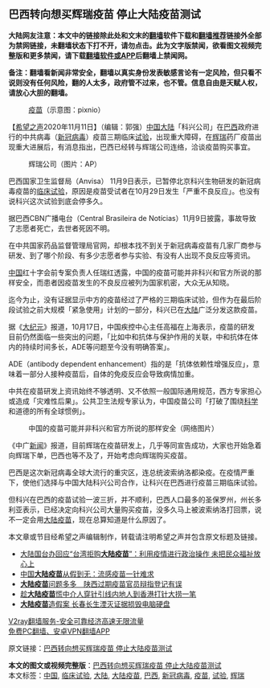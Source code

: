  <h2>巴西转向想买辉瑞疫苗 停止大陆疫苗测试</h2> <p class="notice"><b>大陆网友注意：本文中的链接除此处和文末的<a href="https://github.com/bannedbook/fanqiang" >翻墙</a>软件下载和<a href="https://github.com/killgcd/justmysocks/blob/master/README.md">翻墙推荐</a>链接外全部为禁网链接，未翻墙状态下打不开，请勿点击。此为文字版禁闻，欲看图文视频完整版和更多禁闻，请下载<a href="https://github.com/bannedbook/fanqiang">翻墙软件或APP</a>后翻墙上禁闻网。</p><p>备注：翻墙看新闻非常安全，翻墙以真实身份发表敏感言论有一定风险，但只看不说则没有任何风险，翻的人太多，政府管不过来，也不管。信息自由是天赋人权，请放心大胆的翻墙。</b></p>  <div class="entry"> <figure><figcaption><a href="https://www.bannedbook.org/bnews/tag/%e7%96%ab%e8%8b%97/" class="st_tag internal_tag" rel="tag" title="标签 疫苗 下的日志">疫苗</a>（示意图：pixnio）</figcaption></figure> <p>【<span class='wp_keywordlink_affiliate'><a href="https://www.soundofhope.org" title="希望之声" target="_blank">希望之声</a></span>2020年11月11日】（编辑：郭强）<span class='wp_keywordlink_affiliate'><a href="https://www.bannedbook.org/" title="中国" target="_blank">中国</a></span><span class='wp_keywordlink_affiliate'><a href="https://www.bannedbook.org/" title="大陆" target="_blank">大陆</a></span>「科兴公司」在<a href="https://www.bannedbook.org/bnews/tag/%e5%b7%b4%e8%a5%bf/" class="st_tag internal_tag" rel="tag" title="标签 巴西 下的日志">巴西</a>政府进行的中共病毒（<a href="https://www.bannedbook.org/bnews/tag/%e6%96%b0%e5%86%a0%e7%97%85%e6%af%92/" class="st_tag internal_tag" rel="tag" title="标签 新冠病毒 下的日志">新冠病毒</a>）疫苗三期临床<a href="https://www.bannedbook.org/bnews/tag/%E8%AF%95%E9%AA%8C/" class="st_tag internal_tag" rel="tag" title="标签 试验 下的日志">试验</a>，出现重大障碍，在<a href="https://www.bannedbook.org/bnews/tag/%e8%be%89%e7%91%9e/" class="st_tag internal_tag" rel="tag" title="标签 辉瑞 下的日志">辉瑞</a>药厂疫苗出现重大进展后，有消息指出，巴西已经转与辉瑞公司连络，洽谈疫苗购买事宜。</p> <figure><figcaption>辉瑞公司（图片：AP）</figcaption></figure> <p>巴西国家卫生监督局（Anvisa） 11月9日表示，已暂停北京科兴生物研发的新冠病毒疫苗的<a href="https://www.bannedbook.org/bnews/tag/%E4%B8%B4%E5%BA%8A%E8%AF%95%E9%AA%8C/" class="st_tag internal_tag" rel="tag" title="标签 临床试验 下的日志">临床试验</a>，原因是疫苗受试者在10月29日发生「严重不良反应」。也没有说科兴这次试验到底会停多久。</p> <p>据巴西CBN广播电台（Central Brasileira de Notícias）11月9日披露，事故导致了志愿者死亡，去世者死因不明。</p>  <p>在中共国家药品监督管理局官网，却根本找不到关于新冠病毒疫苗有几家厂商参与研发、到了哪个阶段、有多少志愿者参与实验、有没有人出现不良反应等资讯。</p> <p><a href="https://www.bannedbook.org/bnews/tag/%E4%B8%AD%E5%9B%BD/" class="st_tag internal_tag" rel="tag" title="标签 中国 下的日志">中国</a>红十字会前专案负责人任瑞红透露，中国的疫苗可能并非科兴和官方所说的那样安全，而患者因疫苗发生的不良反应被列为国家机密，大众无从知晓。</p> <p>迄今为止，没有证据显示中方的疫苗经过了严格的三期临床试验，但作为在最后阶段试验之前大规模「紧急使用」计划的一部分，科兴已在<a href="https://www.bannedbook.org/bnews/tag/%e5%a4%a7%e9%99%86/" class="st_tag internal_tag" rel="tag" title="标签 大陆 下的日志">大陆</a>广泛分发这款疫苗。</p>  <p>据《<span class='wp_keywordlink_affiliate'><a href="http://www.epochtimes.com/" title="大纪元" target="_blank">大纪元</a></span>》报道，10月17日，中国疾控中心主任高福在上海表示，疫苗的研发目前仍然面临一些突出的问题，「比如中和抗体与保护作用的关联，中和抗体在体内的持续时间多长，ADE等问题至今没有明确答案」。</p> <p>ADE（antibody dependent enhancement）指的是「抗体依赖性增强反应」，意味着一部分人接种疫苗后，自体的免疫反应会导致病情加重。</p> <p>中共在疫苗研发上资讯始终不够透明、又不依照一般国际通用规范，西方专家担心或造成「灾难性后果」。公共卫生法规专家认为，中国疫苗公司「打破了围绕<span class='wp_keywordlink'><a href="https://www.bannedbook.org/forum11/topic309.html" title="禁片：“科学”的棍子" target="_blank">科学</a></span>和道德的所有全球惯例」。</p>  <figure><figcaption>中国的疫苗可能并非科兴和官方所说的那样安全（网络图片）</figcaption></figure> <p>《中广<span class='wp_keywordlink_affiliate'><a href="https://www.bannedbook.org/" title="新闻">新闻</a></span>》报道，目前辉瑞在疫苗研发上，几乎等同宣告成功，大家也开始急着向辉瑞下单，巴西也等不及了，开始考虑向辉瑞购买疫苗。</p> <p>巴西是这次新冠病毒全球大流行的重灾区，连总统波索纳洛都染疫。在疫情严重下，使他们选择与中国大陆科兴公司合作，让科兴在巴西进行疫苗三期临床试验。</p> <p>但科兴在巴西的疫苗试验一波三折，并不顺利，巴西人口最多的圣保罗州，州长多利亚表示，已经决定向科兴公司大量购买疫苗，没多久马上被波索纳洛打回票，说不一定会用<a href="https://www.bannedbook.org/bnews/tag/%E5%A4%A7%E9%99%86%E7%96%AB%E8%8B%97/" class="st_tag internal_tag" rel="tag" title="标签 大陆疫苗 下的日志">大陆疫苗</a>，现在总算知道是什么原因了。</p>  <p>本文章或节目经希望之声编辑制作，转载请注明希望之声并包含原文标题及链接。</p> <ul class='op-related-articles' title='相关阅读'> <li><a href='https://www.bannedbook.org/bnews/baitai/20200930/1405791.html' target='_blank'>大陆国台办回应“台湾拒购<b>大陆疫苗</b>”：利用疫情进行政治操作 未把民众福祉放心上</a></li> <li><a href='https://www.bannedbook.org/bnews/cnnews/20181115/1031447.html' target='_blank'>中国<b>大陆疫苗</b>从假到无：流感疫苗一针难求</a></li> <li><a href='https://www.bannedbook.org/bnews/headline/20180808/983138.html' target='_blank'><b>大陆疫苗</b>问题多多　陕西过期疫苗官员辩指登记有误</a></li> <li><a href='https://www.bannedbook.org/bnews/taiwannews/20180731/979576.html' target='_blank'>趁<b>大陆疫苗</b>慌中介人穿针引线内地人到香港打针大捞一笔</a></li> <li><a href='https://www.bannedbook.org/bnews/cnnews/20180728/977957.html' target='_blank'><b>大陆疫苗</b>造假案 长春长生湮灭证据损毁电脑硬盘</a></li> </ul> <p class="texttj"> <a href="https://www.bannedbook.org/forum23/topic22702.html" target="_blank">V2ray翻墙服务-安全可靠经济高速无限流量</a><br/> <a href="https://github.com/bannedbook/fanqiang/wiki/%E7%A6%81%E9%97%BB%E7%BD%91%E5%AE%89%E5%8D%93%E7%BF%BB%E5%A2%99%E6%96%B0%E9%97%BBAPP" target="_blank">免费PC翻墙、安卓VPN翻墙APP</a></p><p>原文链接：<a class="src_link"  href="https://www.soundofhope.org/post/441700" target="_blank">巴西转向想买辉瑞疫苗 停止大陆疫苗测试</a></p><a name='sharetosocial'></a>       <div><b>本文的图文或视频完整版</b>：<a href='https://www.bannedbook.org/bnews/comments/20201112/1429595.html'>巴西转向想买辉瑞疫苗 停止大陆疫苗测试</a></div>  </div><!--END ENTRY--> <div class="postfooter"> <div>本文标签：<a href="https://www.bannedbook.org/bnews/tag/%E4%B8%AD%E5%9B%BD/" rel="tag">中国</a>, <a href="https://www.bannedbook.org/bnews/tag/%E4%B8%B4%E5%BA%8A%E8%AF%95%E9%AA%8C/" rel="tag">临床试验</a>, <a href="https://www.bannedbook.org/bnews/tag/%e5%a4%a7%e9%99%86/" rel="tag">大陆</a>, <a href="https://www.bannedbook.org/bnews/tag/%E5%A4%A7%E9%99%86%E7%96%AB%E8%8B%97/" rel="tag">大陆疫苗</a>, <a href="https://www.bannedbook.org/bnews/tag/%e5%b7%b4%e8%a5%bf/" rel="tag">巴西</a>, <a href="https://www.bannedbook.org/bnews/tag/%e6%96%b0%e5%86%a0%e7%97%85%e6%af%92/" rel="tag">新冠病毒</a>, <a href="https://www.bannedbook.org/bnews/tag/%e7%96%ab%e8%8b%97/" rel="tag">疫苗</a>, <a href="https://www.bannedbook.org/bnews/tag/%E8%AF%95%E9%AA%8C/" rel="tag">试验</a>, <a href="https://www.bannedbook.org/bnews/tag/%e8%be%89%e7%91%9e/" rel="tag">辉瑞</a></div>  </div><!--END POSTFOOTER--> 